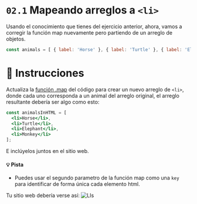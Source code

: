# `02.1` Mapeando arreglos a `<li>`

Usando el conocimiento que tienes del ejercicio anterior, ahora, vamos a corregir la función map nuevamente pero partiendo de un arreglo de objetos.

```js
const animals = [ { label: 'Horse' }, { label: 'Turtle' }, { label: 'Elephan' }, { label: 'Monkey' } ];
```

# :speech_balloon: Instrucciones

Actualiza la [función .map](https://medium.com/poka-techblog/simplify-your-javascript-use-map-reduce-and-filter-bd02c593cc2d) del código para crear un nuevo arreglo de `<li>`, donde cada uno corresponda a un animal del arreglo original, el arreglo resultante debería ser algo como esto:

```jsx
const animalsInHTML = [
  <li>Horse</li>,
  <li>Turtle</li>,
  <li>Elephant</li>,
  <li>Monkey</li>
];
```

E inclúyelos juntos en el sitio web.

#### :bulb: Pista

- Puedes usar el segundo parametro de la función map como una `key` para identificar de forma única cada elemento html.

Tu sitio web debería verse así: ![LIs](https://github.com/4GeeksAcademy/react-tutorial-exercises/blob/66b097ba2f1812e3cabcce38566b633edd991638/.learn/assets/02.1-1.png?raw=true)
